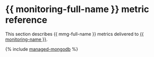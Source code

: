 # {{ monitoring-full-name }} metric reference

This section describes {{ mmg-full-name }} metrics delivered to [{{ monitoring-name }}](../monitoring/).

{% include [managed-mongodb](../_includes/monitoring/metrics-ref/managed-mongodb.md) %}